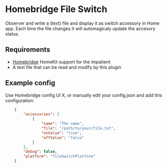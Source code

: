# Homebridge File Switch

Observer and write a (text) file and display it as switch accessory in Home app. Each time the file changes it will automagicaly update the accesory status.

## Requirements

- [Homebridge](https://github.com/homebridge/homebridge) HomeKit support for the impatient
- A text file that can be read and modify by this plugin

## Example config

Use Homebridge config UI X, or manually edit your config.json and add this configuration:

```json
    {
        "accessories": [
            {
                "name": "The name",
                "file": "/path/to/your/file.txt",
                "onValue": "true",
                "offValue": "false"
            }
        ],
        "debug": false,
        "platform": "fileSwitchPlatform"
    }
```
